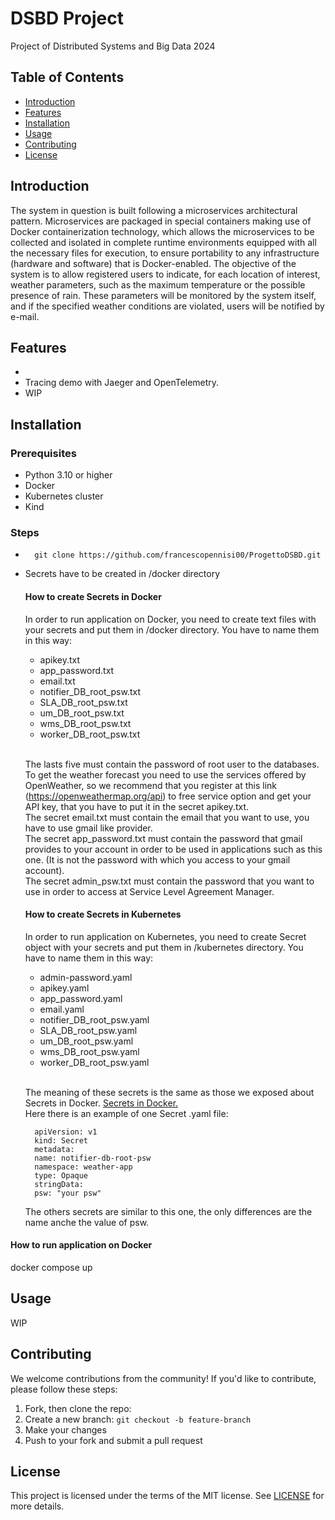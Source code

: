 # DSBD Project
Project of Distributed Systems and Big Data 2024

## Table of Contents
- [Introduction](#introduction)
- [Features](#features)
- [Installation](#installation)
- [Usage](#usage)
- [Contributing](#contributing)
- [License](#license)

## Introduction

The system in question is built following a microservices architectural pattern.
Microservices are packaged in special containers making use of Docker containerization technology,
which allows the microservices to be collected and isolated in complete runtime environments equipped with all the necessary files for execution,
to ensure portability to any infrastructure (hardware and software) that is Docker-enabled.
The objective of the system is to allow registered users to indicate, for each location of interest,
weather parameters, such as the maximum temperature or the possible presence of rain.
These parameters will be monitored by the system itself, and if the specified weather conditions are violated,
users will be notified by e-mail.

## Features

- 
- Tracing demo with Jaeger and OpenTelemetry.
- WIP

## Installation

### Prerequisites

- Python 3.10 or higher
- Docker
- Kubernetes cluster
- Kind

### Steps

-       git clone https://github.com/francescopennisi00/ProgettoDSBD.git
- Secrets have to be created in /docker directory <br>
    #### How to create Secrets in Docker
    In order to run application on Docker, you need to create text files with your secrets and put them in /docker directory.
    You have to name them in this way:
  - apikey.txt
  - app_password.txt
  - email.txt 
  - notifier_DB_root_psw.txt
  - SLA_DB_root_psw.txt
  - um_DB_root_psw.txt
  - wms_DB_root_psw.txt
  - worker_DB_root_psw.txt <br> <br>

  The lasts five must contain the password of root user to the databases. <br>
  To get the weather forecast you need to use the services offered by OpenWeather,
  so we recommend that you register at this link (https://openweathermap.org/api) to free service option and get your
  API key, that you have to put it in the secret apikey.txt.<br>
  The secret email.txt must contain the email that you want to use, you have to use gmail like provider.<br>
  The secret app_password.txt must contain the password that gmail provides to your account in order to be used
  in applications such as this one. (It is not the password with which you access to your gmail account). <br>
  The secret admin_psw.txt must contain the password that you want to use in order to access
  at Service Level Agreement Manager.
    #### How to create Secrets in Kubernetes
    In order to run application on Kubernetes, you need to create Secret object with your secrets and put them in /kubernetes directory.
    You have to name them in this way:
  - admin-password.yaml
  - apikey.yaml
  - app_password.yaml
  - email.yaml
  - notifier_DB_root_psw.yaml
  - SLA_DB_root_psw.yaml
  - um_DB_root_psw.yaml
  - wms_DB_root_psw.yaml
  - worker_DB_root_psw.yaml <br> <br>

  The meaning of these secrets is the same as those we exposed about Secrets in Docker. [Secrets in Docker.](#how-to-create-secrets-in-docker) <br>
  Here there is an example of one Secret .yaml file: <br>

        apiVersion: v1
        kind: Secret
        metadata:
        name: notifier-db-root-psw
        namespace: weather-app
        type: Opaque
        stringData:
        psw: "your psw"
    The others secrets are similar to this one, the only differences are the name anche the value of psw.

#### How to run application on Docker
docker compose up 

## Usage
 
WIP

## Contributing
We welcome contributions from the community! If you'd like to contribute, please follow these steps:

1. Fork, then clone the repo:
2. Create a new branch: `git checkout -b feature-branch`
3. Make your changes
4. Push to your fork and submit a pull request

## License
This project is licensed under the terms of the MIT license. See [LICENSE](LICENSE) for more details.